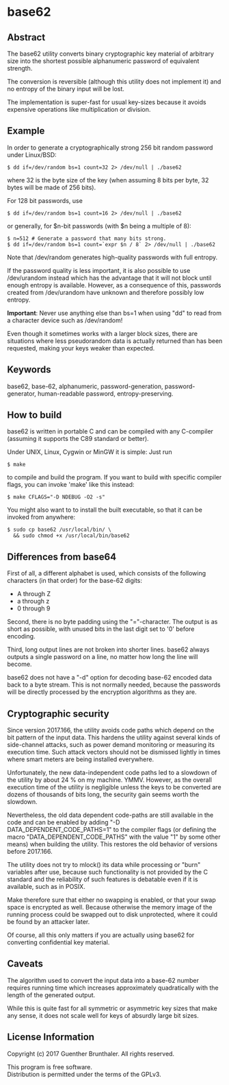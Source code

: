 base62
======

Abstract
--------

The base62 utility converts binary cryptographic key material of
arbitrary size into the shortest possible alphanumeric password
of equivalent strength.

The conversion is reversible (although this utility does not
implement it) and no entropy of the binary input will be lost.

The implementation is super-fast for usual key-sizes because it
avoids expensive operations like multiplication or division.


Example
-------

In order to generate a cryptographically strong 256 bit random
password under Linux/BSD:

	$ dd if=/dev/random bs=1 count=32 2> /dev/null | ./base62

where 32 is the byte size of the key (when assuming 8 bits per
byte, 32 bytes will be made of 256 bits).

For 128 bit passwords, use

	$ dd if=/dev/random bs=1 count=16 2> /dev/null | ./base62

or generally, for $n-bit passwords (with $n being a multiple of 8):

	$ n=512 # Generate a password that many bits strong.
	$ dd if=/dev/random bs=1 count=`expr $n / 8` 2> /dev/null | ./base62

Note that /dev/random generates high-quality passwords with full
entropy.

If the password quality is less important, it is also possible to
use /dev/urandom instead which has the advantage that it will not
block until enough entropy is available. However, as a
consequence of this, passwords created from /dev/urandom have
unknown and therefore possibly low entropy.

**Important**: Never use anything else than bs=1 when using "dd"
to read from a character device such as /dev/random!

Even though it sometimes works with a larger block sizes, there
are situations where less pseudorandom data is actually returned
than has been requested, making your keys weaker than expected.


Keywords
--------

base62, base-62, alphanumeric, password-generation,
password-generator, human-readable password, entropy-preserving.


How to build
------------

base62 is written in portable C and can be compiled with any
C-compiler (assuming it supports the C89 standard or better).

Under UNIX, Linux, Cygwin or MinGW it is simple: Just run

	$ make

to compile and build the program. If you want to build with
specific compiler flags, you can invoke 'make' like this instead:

	$ make CFLAGS="-D NDEBUG -O2 -s"

You might also want to to install the built executable, so that
it can be invoked from anywhere:

	$ sudo cp base62 /usr/local/bin/ \
	  && sudo chmod +x /usr/local/bin/base62


Differences from base64
-----------------------

First of all, a different alphabet is used, which consists of the
following characters (in that order) for the base-62 digits:

*  A through Z
*  a through z
*  0 through 9

Second, there is no byte padding using the "="-character. The
output is as short as possible, with unused bits in the last
digit set to '0' before encoding.

Third, long output lines are not broken into shorter lines.
base62 always outputs a single password on a line, no matter how
long the line will become.

base62 does not have a "-d" option for decoding base-62 encoded
data back to a byte stream. This is not normally needed, because
the passwords will be directly processed by the encryption
algorithms as they are.


Cryptographic security
---------------------

Since version 2017.166, the utility avoids code paths which
depend on the bit pattern of the input data. This hardens the
utility against several kinds of side-channel attacks, such as
power demand monitoring or measuring its execution time. Such
attack vectors should not be dismissed lightly in times where
smart meters are being installed everywhere.

Unfortunately, the new data-independent code paths led to a
slowdown of the utility by about 24 % on my machine. YMMV.
However, as the overall execution time of the utility is
negligible unless the keys to be converted are dozens of
thousands of bits long, the security gain seems worth the
slowdown.

Nevertheless, the old data dependent code-paths are still
available in the code and can be enabled by adding
"-D DATA_DEPENDENT_CODE_PATHS=1" to the compiler flags (or
defining the macro "DATA_DEPENDENT_CODE_PATHS" with the value "1"
by some other means) when building the utility. This restores the
old behavior of versions before 2017.166.

The utility does not try to mlock() its data while processing or
"burn" variables after use, because such functionality is not
provided by the C standard and the reliability of such features
is debatable even if it is available, such as in POSIX.

Make therefore sure that either no swapping is enabled, or that
your swap space is encrypted as well. Because otherwise the
memory image of the running process could be swapped out to disk
unprotected, where it could be found by an attacker later.

Of course, all this only matters if you are actually using base62
for converting confidential key material.


Caveats
-------

The algorithm used to convert the input data into a base-62
number requires running time which increases approximately
quadratically with the length of the generated output.

While this is quite fast for all symmetric or asymmetric key
sizes that make any sense, it does not scale well for keys of
absurdly large bit sizes.


License Information
-------------------

Copyright (c) 2017 Guenther Brunthaler. All rights reserved.

This program is free software.  
Distribution is permitted under the terms of the GPLv3.
